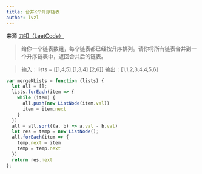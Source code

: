 ```yaml
---
title: 合并K个升序链表
author: lvzl
---
```


来源 [力扣（LeetCode）](https://leetcode-cn.com/problems/merge-k-sorted-lists/)

> 给你一个链表数组，每个链表都已经按升序排列。请你将所有链表合并到一个升序链表中，返回合并后的链表。

> 输入：lists = [[1,4,5],[1,3,4],[2,6]]
> 输出：[1,1,2,3,4,4,5,6]

```js
var mergeKLists = function (lists) {
  let all = [];
  lists.forEach(item => {
    while (item) {
      all.push(new ListNode(item.val))
      item = item.next
    }
  })
  all = all.sort((a, b) => a.val - b.val)
  let res = temp = new ListNode();
  all.forEach(item => {
    temp.next = item
    temp = temp.next
  })
  return res.next
};
```


